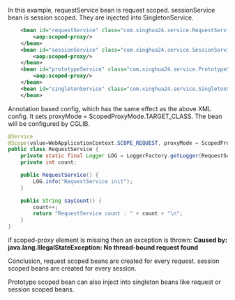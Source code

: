 In this example, requestService bean is request scoped. sessionService bean is session scoped. They are injected into SingletonService. 


```xml
	<bean id="requestService" class="com.xinghua24.service.RequestService" scope="request">
		<aop:scoped-proxy/>
	</bean>
	<bean id="sessionService" class="com.xinghua24.service.SessionService" scope="session">
		<aop:scoped-proxy/>
	</bean>
	<bean id="prototypeService" class="com.xinghua24.service.PrototypeService" scope="prototype">
		<aop:scoped-proxy/>
	</bean>
	<bean id="singletonService" class="com.xinghua24.service.SingletonService">
	</bean>
```


Annotation based config, which has the same effect as the above XML config. It sets proxyMode = ScopedProxyMode.TARGET_CLASS. The bean will be configured by CGLIB.

```java
@Service
@Scope(value=WebApplicationContext.SCOPE_REQUEST, proxyMode = ScopedProxyMode.TARGET_CLASS)
public class RequestService {
	private static final Logger LOG = LoggerFactory.getLogger(RequestService.class);
	private int count;

	public RequestService() {
		LOG.info("RequestService init");
	}

	public String sayCount() {
		count++;
		return "RequestService count : " + count + "\n";
	}
}
```

if scoped-proxy element is missing then an exception is thrown: **Caused by: java.lang.IllegalStateException: No thread-bound request found**

Conclusion,  request scoped beans are created for every request. session scoped beans are created for every session. 

Prototype scoped bean can also inject into singleton beans like request or session scoped beans. 
